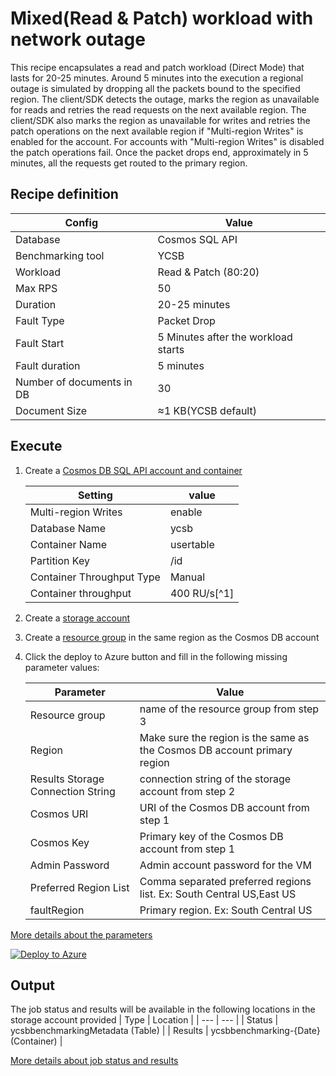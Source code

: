 # Mixed(Read & Patch) workload with network outage

This recipe encapsulates a read and patch workload (Direct Mode) that lasts for 20-25 minutes. Around 5 minutes into the execution a regional outage is simulated by dropping all the packets bound to the specified region. The client/SDK detects the outage, marks the region as unavailable for reads and retries the read requests on the next available region. The client/SDK also marks the region as unavailable for writes and retries the patch operations on the next available region if "Multi-region Writes" is enabled for the account. For accounts with "Multi-region Writes" is disabled the patch operations fail. Once the packet drops end, approximately in 5 minutes, all the requests get routed to the primary region.

## Recipe definition 

|  Config   |  Value   |
| --- | --- |
| Database | Cosmos SQL API |
| Benchmarking tool | YCSB |
| Workload | Read & Patch (80:20) |
| Max RPS | 50 |
| Duration | 20-25 minutes |
| Fault Type | Packet Drop |
| Fault Start | 5 Minutes after the workload starts |
| Fault duration | 5 minutes |
| Number of documents in DB | 30 |
| Document Size | ≈1 KB(YCSB default) |

## Execute
1. Create a [Cosmos DB SQL API account and container](https://learn.microsoft.com/en-us/azure/cosmos-db/nosql/quickstart-portal)

   |  Setting   |  value  | 
   | --- | --- | 
   | Multi-region Writes | enable |  
   | Database Name | ycsb | 
   | Container Name | usertable | 
   | Partition Key  | /id |
   | Container Throughput Type | Manual |  
   | Container throughput | 400 RU/s[^1] |

3. Create a [storage account](https://learn.microsoft.com/en-us/azure/storage/common/storage-account-create?tabs=azure-portal) 
4. Create a [resource group](https://learn.microsoft.com/en-us/azure/azure-resource-manager/management/manage-resource-groups-portal) in the same region as the Cosmos DB account 
5. Click the deploy to Azure button and fill in the following missing parameter values:

   |  Parameter   |  Value  |
   | --- | --- |
   | Resource group | name of the resource group from step 3 |
   | Region | Make sure the region is the same as the Cosmos DB account primary region |
   | Results Storage Connection String | connection string of the storage account from step 2 |
   | Cosmos URI  | URI of the Cosmos DB account from step 1 |
   | Cosmos Key  | Primary key of the Cosmos DB account from step 1 |
   | Admin Password | Admin account password for the VM |
   | Preferred Region List | Comma separated preferred regions list. Ex: South Central US,East US |
   | faultRegion | Primary region. Ex: South Central US |
   
 [More details about the parameters](../../#basic-configuration)

[![Deploy to Azure](https://aka.ms/deploytoazurebutton)](https://portal.azure.com/#create/Microsoft.Template/uri/https%3A%2F%2Fraw.githubusercontent.com%2FAzure%2Fazure-db-benchmarking%2Fusers%2Fnakumars%2FdrCapablity%2Fcosmos%2Fsql%2Ftools%2Fjava%2Fycsb%2Fchaos%2Fnetwork-outage%2Ftry-it-read-patch-outage%2Fazuredeploy.json)


## Output
The job status and results will be available in the following locations in the storage account provided
| Type | Location |
| --- | --- |
| Status  | ycsbbenchmarkingMetadata (Table) |
| Results | ycsbbenchmarking-{Date} (Container) |



 [More details about job status and results](../../#monitoring)
